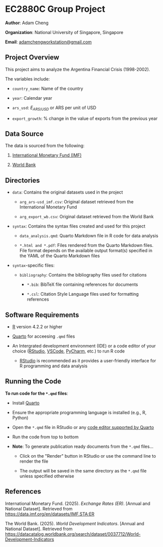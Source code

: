 # EC2880C Group Project

**Author**: Adam Cheng

**Organization**: National University of Singapore, Singapore

**Email**: adamchengworkstation@gmail.com

## Project Overview
This project aims to analyze the Argentina Financial Crisis (1998-2002).

The variables include:
- `country_name`: Name of the country

- `year`: Calendar year

- `ars_usd`: $E_{ARS/USD}$ or ARS per unit of USD

- `export_growth`: % change in the value of exports from the previous year

## Data Source
The data is sourced from the following:
1. [International Monetary Fund (IMF)](https://data.imf.org/en/datasets/IMF.STA:ER)

2. [World Bank](https://datacatalog.worldbank.org/search/dataset/0037712/World-Development-Indicators)

## Directories
- `data`: Contains the original datasets used in the project

    - `arg_ars-usd_imf.csv`: Original dataset retrieved from the International Monetary Fund

    - `arg_export_wb.csv`: Original dataset retrieved from the World Bank

- `syntax`: Contains the syntax files created and used for this project

    - `data_analysis.qmd`: Quarto Markdown file in R code for data analysis

    - `*.html and *.pdf`: Files rendered from the Quarto Markdown files. File format depends on the available output format(s) specified in the YAML of the Quarto Markdown files

- `syntax`-specific files: 
    - `bibliography`: Contains the bibliography files used for citations

        - `*.bib`: BibTeX file containing references for documents

        - `*.csl`: Citation Style Language files used for formatting references


## Software Requirements
- [R](https://www.r-project.org/) version 4.2.2 or higher

- [Quarto](https://quarto.org/) for acceesing `.qmd` files

-  An Intergrated development environment (IDE) or a code editor of your choice ([RStudio](https://posit.co/downloads/), [VSCode](https://code.visualstudio.com/), [PyCharm](https://www.jetbrains.com/pycharm/), etc.) to run R code
    - [RStudio](https://posit.co/downloads/) is recommended as it provides a user-friendly interface for R programming and data analysis

## Running the Code
**To run code for the `*.qmd` files**:

- Install [Quarto](https://quarto.org/docs/get-started/)

- Ensure the appropriate programming language is installed (e.g., R, Python)

- Open the `*.qmd` file in RStudio or any [code editor supported by Quarto](https://quarto.org/docs/get-started/hello/vscode.html)

- Run the code from top to bottom

- **Note**: To generate publication ready documents from the `*.qmd` files...
    - Click on the "Render" button in RStudio or use the command line to render the file

    - The output will be saved in the same directory as the `*.qmd` file unless specified otherwise

## References
International Monetary Fund. (2025). *Exchange Rates (ER)*. \[Annual and National Dataset\]. Retrieved from https://data.imf.org/en/datasets/IMF.STA:ER

The World Bank. (2025). *World Development Indicators*. \[Annual and National Dataset\]. Retrieved from https://datacatalog.worldbank.org/search/dataset/0037712/World-Development-Indicators

